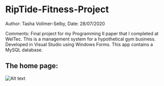 # RipTide-Fitness-Project
Author: Tasha Vollmer-Selby,
Date:   28/07/2020

Comments:
Final project for my Programming II paper that I completed at WelTec. 
This is a management system for a hypothetical gym business.
Developed in Visual Studio using Windows Forms.
This app contains a MySQL database. 

## The home page:
![Alt text](https://user-images.githubusercontent.com/57430068/92542888-218f1080-f29e-11ea-9143-d6b4020f09bd.png)

